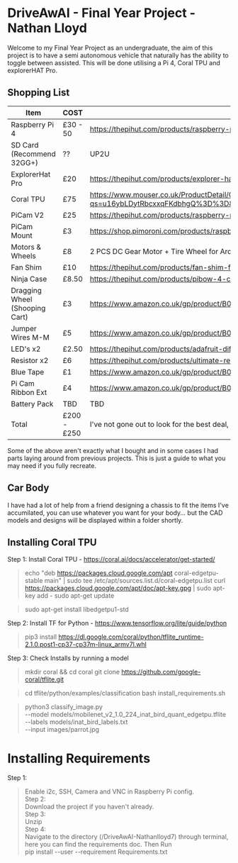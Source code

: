 # DriveAwAI - Final Year Project - Nathan Lloyd
Welcome to my Final Year Project as an undergraduate, the aim of this project is to have a semi autonomous vehicle that naturally has the ability to toggle between assisted. This will be done utilising a Pi 4, Coral TPU and explorerHAT Pro.

## Shopping List

Item | COST | Link
-----|------|-----
Raspberry Pi 4 | £30 - 50 | https://thepihut.com/products/raspberry-pi-4-model-b?variant=20064052740158
SD Card (Recommend 32GG+) | ?? | UP2U
ExplorerHat Pro | £20 | https://thepihut.com/products/explorer-hat
Coral TPU | £75| https://www.mouser.co.uk/ProductDetail/Coral/G950-01456-01?qs=u16ybLDytRbcxxqFKdbhgQ%3D%3D&vip=1&gclid=Cj0KCQiAyp7yBRCwARIsABfQsnTXXBOMc39uSGN2DqE6U5CDuxEE6uXcuEYrENukWt5UyDaJZwTOfbQaAoTaEALw_wcB
PiCam V2 | £25 | https://thepihut.com/products/raspberry-pi-camera-module
PiCam Mount | £3 | https://shop.pimoroni.com/products/raspberry-pi-camera-mount
Motors & Wheels | £8 | 2 PCS DC Gear Motor + Tire Wheel for Arduino DC 3V-6V
Fan Shim | £10 | https://thepihut.com/products/fan-shim-for-raspberry-pi
Ninja Case | £8.50 | https://thepihut.com/products/pibow-4-coupe-case-for-raspberry-pi-4b?variant=20452597661758  
Dragging Wheel (Shooping Cart) | £3 | https://www.amazon.co.uk/gp/product/B007OXBMQM/ref=ppx_yo_dt_b_asin_title_o00_s00?ie=UTF8&psc=1
Jumper Wires M-M | £5 | https://www.amazon.co.uk/gp/product/B0144HG2RE/ref=ppx_yo_dt_b_asin_title_o01_s00?ie=UTF8&psc=1
LED's x2 | £2.50 | https://thepihut.com/products/adafruit-diffused-5mm-led-pack-5-leds-each-in-5-colors-25-pack-ada4203
Resistor x2 | £6 | https://thepihut.com/products/ultimate-resistor-kit
Blue Tape | £1 | https://www.amazon.co.uk/gp/product/B0001IXA76/ref=ppx_yo_dt_b_asin_title_o02_s00?ie=UTF8&psc=1
Pi Cam Ribbon Ext | £4 | https://www.amazon.co.uk/gp/product/B01MU2HAOM/ref=ppx_yo_dt_b_asin_title_o03_s00?ie=UTF8&psc=1
Battery Pack | TBD | TBD
Total| £200 -£250 | I've not gone out to look for the best deal, so please do that yourself.

Some of the above aren't exactly what I bought and in some cases I had parts laying around from previous projects. This is just a guide to what you may need if you fully recreate. 

## Car Body
I have had a lot of help from a friend designing a chassis to fit the items I've accumilated, you can use whatever you want for your body... but the CAD models and designs will be displayed within a folder shortly.


## Installing Coral TPU
Step 1: Install Coral TPU - https://coral.ai/docs/accelerator/get-started/

>echo "deb https://packages.cloud.google.com/apt coral-edgetpu-stable main" | sudo tee /etc/apt/sources.list.d/coral-edgetpu.list
>curl https://packages.cloud.google.com/apt/doc/apt-key.gpg | sudo apt-key add -
>sudo apt-get update

>sudo apt-get install libedgetpu1-std

Step 2: Install TF for Python - https://www.tensorflow.org/lite/guide/python
>pip3 install https://dl.google.com/coral/python/tflite_runtime-2.1.0.post1-cp37-cp37m-linux_armv7l.whl

Step 3: Check Installs by running a model
>mkdir coral && cd coral
>git clone https://github.com/google-coral/tflite.git

>cd tflite/python/examples/classification
>bash install_requirements.sh

>python3 classify_image.py \
>--model models/mobilenet_v2_1.0_224_inat_bird_quant_edgetpu.tflite \
>--labels models/inat_bird_labels.txt \
>--input images/parrot.jpg

# Installing Requirements
Step 1: <br/>
>Enable i2c, SSH, Camera and VNC  in Raspberry Pi config.<br/>
Step 2:<br/>
>Download the project if you haven't already.<br/>
Step 3:<br/>
>Unzip<br/>
Step 4:<br/>
>Navigate to the directory (/DriveAwAI-Nathanlloyd7) through terminal, here you can find the requirements doc. Then Run <br/>
>pip install --user --requirement Requirements.txt<br/>
